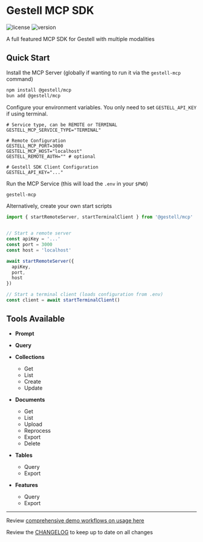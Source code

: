 # Gestell MCP SDK

![license](https://img.shields.io/badge/license-MIT-blue)
![version](https://img.shields.io/badge/version-0.4.0-blue)

A full featured MCP SDK for Gestell with multiple modalities

## Quick Start

Install the MCP Server (globally if wanting to run it via the `gestell-mcp` command)

```bash
npm install @gestell/mcp
bun add @gestell/mcp
```

Configure your environment variables. You only need to set `GESTELL_API_KEY` if using terminal.

```env
# Service type, can be REMOTE or TERMINAL
GESTELL_MCP_SERVICE_TYPE="TERMINAL"

# Remote Configuration
GESTELL_MCP_PORT=3000
GESTELL_MCP_HOST="localhost"
GESTELL_REMOTE_AUTH="" # optional

# Gestell SDK Client Configuration
GESTELL_API_KEY="..."
```

Run the MCP Service (this will load the `.env` in your `$PWD`)

```bash
gestell-mcp
```

Alternatively, create your own start scripts

```typescript
import { startRemoteServer, startTerminalClient } from '@gestell/mcp'


// Start a remote server
const apiKey = '...'
const port = 3000
const host = 'localhost'

await startRemoteServer({
  apiKey,
  port,
  host
})

// Start a terminal client (loads configuration from .env)
const client = await startTerminalClient()
```

## Tools Available

- **Prompt**
- **Query**

- **Collections**
  - Get
  - List
  - Create
  - Update

- **Documents**
  - Get
  - List
  - Upload
  - Reprocess
  - Export
  - Delete

- **Tables**
  - Query
  - Export

- **Features**
  - Query
  - Export

---

Review [comprehensive demo workflows on usage here](./docs/demos)

Review the [CHANGELOG](./docs/CHANGELOG.md) to keep up to date on all changes
